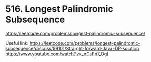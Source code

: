 # 516. Longest Palindromic Subsequence

https://leetcode.com/problems/longest-palindromic-subsequence/

Useful link: 
https://leetcode.com/problems/longest-palindromic-subsequence/discuss/99101/Straight-forward-Java-DP-solution
https://www.youtube.com/watch?v=_nCsPn7_OgI